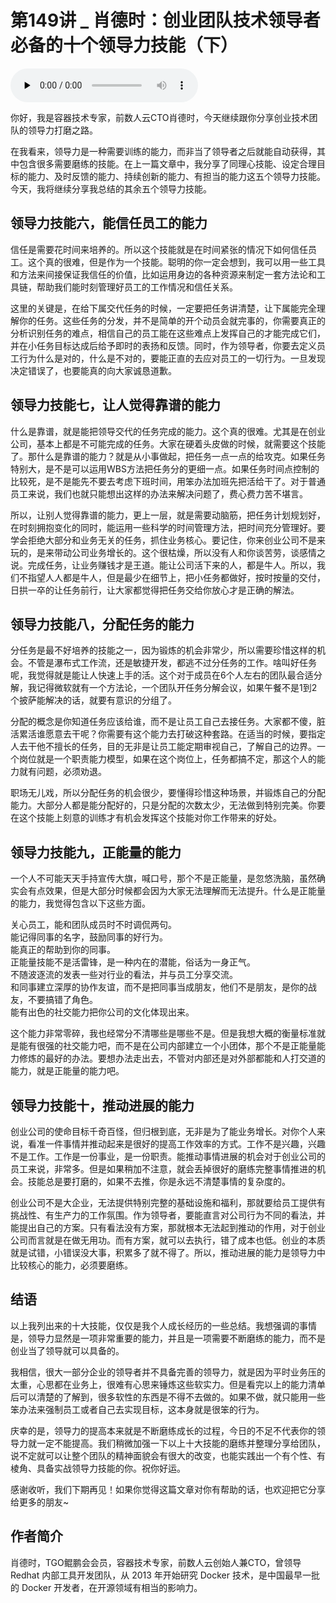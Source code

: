 # 第149讲 _ 肖德时：创业团队技术领导者必备的十个领导力技能（下）

<audio id="audio" title="第149讲 | 肖德时：创业团队技术领导者必备的十个领导力技能（下）" controls="" preload="none"><source id="mp3" src="https://static001.geekbang.org/resource/audio/40/0e/40bbe6cd5f5f74001c5f474c44dd8d0e.mp3"></audio>

你好，我是容器技术专家，前数人云CTO肖德时，今天继续跟你分享创业技术团队的领导力打磨之路。

在我看来，领导力是一种需要训练的能力，而非当了领导者之后就能自动获得，其中包含很多需要磨练的技能。在上一篇文章中，我分享了同理心技能、设定合理目标的能力、及时反馈的能力、持续创新的能力、有担当的能力这五个领导力技能。今天，我将继续分享我总结的其余五个领导力技能。

## 领导力技能六，能信任员工的能力

信任是需要花时间来培养的。所以这个技能就是在时间紧张的情况下如何信任员工。这个真的很难，但是作为一个技能。聪明的你一定会想到，我可以用一些工具和方法来间接保证我信任的价值，比如运用身边的各种资源来制定一套方法论和工具链，帮助我们能时刻管理好员工的工作情况和信任关系。

这里的关键是，在给下属交代任务的时候，一定要把任务讲清楚，让下属能完全理解你的任务。这些任务的分发，并不是简单的开个动员会就完事的，你需要真正的分析识别任务的难点，相信自己的员工能在这些难点上发挥自己的才能完成它们，并在小任务目标达成后给予即时的表扬和反馈。同时，作为领导者，你要去定义员工行为什么是对的，什么是不对的，要能正直的去应对员工的一切行为。一旦发现决定错误了，也要能真的向大家诚恳道歉。

## 领导力技能七，让人觉得靠谱的能力

什么是靠谱，就是能把领导交代的任务完成的能力。这个真的很难。尤其是在创业公司，基本上都是不可能完成的任务。大家在硬着头皮做的时候，就需要这个技能了。那什么是靠谱的能力？就是从小事做起，把任务一点一点的给攻克。如果任务特别大，是不是可以运用WBS方法把任务分的更细一点。如果任务时间点控制的比较死，是不是能先不要去考虑下班时间，用笨办法加班先把活给干了。对于普通员工来说，我们也就只能想出这样的办法来解决问题了，费心费力苦不堪言。

所以，让别人觉得靠谱的能力，更上一层，就是需要动脑筋，把任务计划规划好，在时刻拥抱变化的同时，能运用一些科学的时间管理方法，把时间充分管理好。要学会拒绝大部分和业务无关的任务，抓住业务核心。要记住，你来创业公司不是来玩的，是来带动公司业务增长的。这个很枯燥，所以没有人和你谈苦劳，谈感情之说。完成任务，让业务赚钱才是王道。能让公司活下来的人，都是牛人。所以，我们不指望人人都是牛人，但是最少在细节上，把小任务都做好，按时按量的交付，日拱一卒的让任务前行，让大家都觉得把任务交给你放心才是正确的解法。

## 领导力技能八，分配任务的能力

分任务是最不好培养的技能之一，因为锻炼的机会非常少，所以需要珍惜这样的机会。不管是瀑布式工作流，还是敏捷开发，都逃不过分任务的工作。啥叫好任务呢，我觉得就是能让人快速上手的活。这个对于成员在6个人左右的团队最合适分解，我记得微软就有一个方法论，一个团队开任务分解会议，如果午餐不是1到2个披萨能解决的话，就要有意识的分组了。

分配的概念是你知道任务应该给谁，而不是让员工自己去接任务。大家都不傻，脏活累活谁愿意去干呢？你需要有这个能力去打破这种套路。在适当的时候，要指定人去干他不擅长的任务，目的无非是让员工能定期审视自己，了解自己的边界。一个岗位就是一个职责能力模型，如果在这个岗位上，任务都搞不定，那这个人的能力就有问题，必须劝退。

职场无儿戏，所以分配任务的机会很少，要懂得珍惜这种场景，并锻炼自己的分配能力。大部分人都是能分配好的，只是分配的次数太少，无法做到特别完美。你要在这个技能上刻意的训练才有机会发挥这个技能对你工作带来的好处。

## 领导力技能九，正能量的能力

一个人不可能天天手持宣传大旗，喊口号，那个不是正能量，是忽悠洗脑，虽然确实会有点效果，但是大部分时候都会因为大家无法理解而无法提升。什么是正能量的能力，我觉得包含以下这些方面。

关心员工，能和团队成员时不时调侃两句。<br>
能记得同事的名字，鼓励同事的好行为。<br>
能真正的帮助到你的同事。<br>
正能量技能不是活雷锋，是一种内在的潜能，俗话为一身正气。<br>
不随波逐流的发表一些对行业的看法，并与员工分享交流。<br>
和同事建立深厚的协作友谊，而不是把同事当成朋友，他们不是朋友，是你的战友，不要搞错了角色。<br>
能有出色的社交能力把你公司的文化体现出来。

这个能力非常零碎，我也经常分不清哪些是哪些不是。但是我想大概的衡量标准就是能有很强的社交能力吧，而不是在公司内部建立一个小团体，那个不是正能量能力修炼的最好的办法。要想办法走出去，不管对内部还是对外部都能和人打交道的能力，就是正能量的能力吧。

## 领导力技能十，推动进展的能力

创业公司的使命目标千奇百怪，但归根到底，无非是为了能业务增长。对你个人来说，看准一件事情并推动起来是很好的提高工作效率的方式。工作不是兴趣，兴趣不是工作。工作是一份事业，是一份职责。能推动事情进展的机会对于创业公司的员工来说，非常多。但是如果稍加不注意，就会丢掉很好的磨练完整事情推进的机会。技能总是要打磨的，如果不去推，你是永远不清楚事情的复杂度的。

创业公司不是大企业，无法提供特别完整的基础设施和福利，那就要给员工提供有挑战性、有生产力的工作氛围。作为领导者，要能直言对公司行为不同的看法，并能提出自己的方案。只有看法没有方案，那就根本无法起到推动的作用，对于创业公司而言就是在做无用功。而有方案，就可以去执行，错了成本也低。创业的本质就是试错，小错误没大事，积累多了就不得了。所以，推动进展的能力是领导力中比较核心的能力，必须要磨练。

## 结语

以上我列出来的十大技能，仅仅是我个人成长经历的一些总结。我想强调的事情是，领导力显然是一项非常重要的能力，并且是一项需要不断磨练的能力，而不是创业当了领导就可以具备的。

我相信，很大一部分企业的领导者并不具备完善的领导力，就是因为平时业务压的太重，心思都在业务上，很难有心思来锤炼这些软实力。但是看完以上的能力清单后可以清楚的了解到，很多软性的东西是不得不去做的。如果不做，就只能用一些笨办法来强制员工或者自己去实现目标，这本身就是很笨的行为。

庆幸的是，领导力的提高本来就是不断磨练成长的过程，今日的不足不代表你的领导力就一定不能提高。我们稍微加强一下以上十大技能的磨练并整理分享给团队，说不定就可以让整个团队的精神面貌会有很大的改变，也能实践出一个有个性、有棱角、具备实战领导力技能的你。祝你好运。

感谢收听，我们下期再见！如果你觉得这篇文章对你有帮助的话，也欢迎把它分享给更多的朋友~

## 作者简介

肖德时，TGO鲲鹏会会员，容器技术专家，前数人云创始人兼CTO，曾领导 Redhat 内部工具开发团队，从 2013 年开始研究 Docker 技术，是中国最早一批的 Docker 开发者，在开源领域有相当的影响力。


